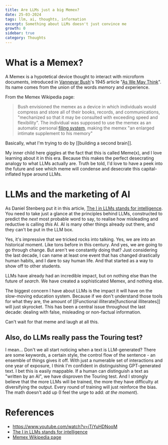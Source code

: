 ```yaml
---
title: Are LLMs just a big Memex?
date: 25-03-2024
tags: llm, ai, thoughts, information
excerpt: Something about LLMs doesn't just convince me
growth: 0
sidebar: true
category: Thoughts
---
```


# What is a Memex?

A Memex is a hypotetical device thought to interact with microform documents, introduced in [Vannevar Bush](https://en.wikipedia.org/wiki/Vannevar_Bush "Vannevar Bush")'s 1945 article "[As We May Think](https://en.wikipedia.org/wiki/As_We_May_Think "As We May Think")". Its name comes from the union of the words *mem*ory and *ex*perience.

From the Memex Wikipedia page:
> Bush envisioned the memex as a device in which individuals would compress and store all of their books, records, and communications, "mechanized so that it may be consulted with exceeding speed and flexibility". The individual was supposed to use the memex as an automatic personal [filing system](https://en.wikipedia.org/wiki/Filing_cabinet "Filing cabinet"), making the memex "an enlarged intimate supplement to his memory"

Basically, what I'm trying to do by [[building a second brain]].

My inner child here giggles at the fact that this is called Meme(x), and I love learning about it in this era. Because this makes the perfect desecrating analogy to what LLMs actually are.
Truth be told, I'd love to have a peek into the future and see which meme will condense and desecrate this capital-inflated hype around LLMs.

# LLMs and the marketing of AI
As Daniel Stenberg put it in this article, [The I in LLMs stands for intelligence](https://daniel.haxx.se/blog/2024/01/02/the-i-in-llm-stands-for-intelligence/). You need to take just a glance at the principles behind LLMs, constructed to predict the *next* most probable word to say, to realise how misleading and reductive is calling _this_ AI. AI is many other things already out there, and they can't be put in the LLM box.

Yes, it's impressive that we tricked rocks into talking.
Yes, we are into an historical moment. Like tons before in this century.
And yes, we are going to go through change.
But aren't we constantly doing that?
Just considering the last decade, I can name at least one event that has changed drastically human habits, and I dare to say human life. And that started as a way to show off to other students.

LLMs have already had an incredible impact, but on nothing else than the future of *search*. We have created a sophisticated Memex, and nothing else.

The biggest concern I have about LLMs is the impact it will have on the slow-moving education system. Because if we don't understand those tools for what they are, the amount of [[Functional illiterate|functional illiterates]] will just skyrocket.
This has been a central issue throughout the last decade: dealing with false, misleading or non-factual information.

Can't wait for that meme and laugh at all this.

## Also, do LLMs really pass the Touring test?
I mean... Don't we all start noticing when a text is LLM-generated?
There are some keywords, a certain style, the control flow of the sentence - an ensemble of things gives it off. With just a numerable set of interactions and one year of exposure, I think I'm confident in distinguishing GPT-generated text. I bet this is easily mappable.
If a human can distinguish a text as "written by an AI", we have disproven the Touring test. And I strongly believe that the more LLMs will be trained, the more they have difficulty at diversifying the output. Every round of training will just reinforce the bias. The math doesn't add up (I feel the urge to add: *at the moment*).

# References
- https://www.youtube.com/watch?v=iTjYuHDNooM
-  [The I in LLMs stands for intelligence](https://daniel.haxx.se/blog/2024/01/02/the-i-in-llm-stands-for-intelligence/)
- [Memex Wikipedia page](https://en.wikipedia.org/wiki/Memex)